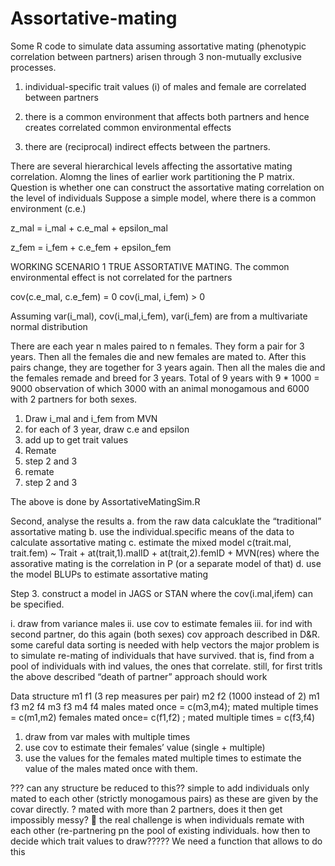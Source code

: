 # Assortative-mating

Some R code to simulate data assuming assortative mating (phenotypic correlation between partners) arisen through 3 non-mutually exclusive processes.

1. individual-specific trait values (i) of males and female are correlated between partners

2. there is a common environment that affects both partners and hence creates correlated common environmental effects

3. there are (reciprocal) indirect effects between the partners. 

There are several hierarchical levels affecting the assortative mating correlation. Alomng the lines of earlier work partitioning the P matrix. 
Question is whether one can construct the assortative mating correlation on the level of individuals 
Suppose a simple model, where there is a common environment (c.e.)

z_mal = i_mal + c.e_mal + epsilon_mal

z_fem = i_fem + c.e_fem + epsilon_fem


WORKING SCENARIO 1
TRUE ASSORTATIVE MATING. The common environmental effect is not correlated for the partners 

cov(c.e_mal, c.e_fem) = 0
cov(i_mal, i_fem) > 0

Assuming var(i_mal), cov(i_mal,i_fem), var(i_fem) are from a multivariate normal distribution

There are each year n males paired to n females. They form a pair for 3 years. Then all the females die and new females are mated to. After this pairs change, they are together for 3 years again. Then all the males die and the females remade and breed for 3 years. 
Total of 9 years with 9 * 1000 = 9000 observation of which 3000 with an animal monogamous and 6000 with 2 partners for both sexes.
1.	Draw i_mal and i_fem from MVN
2.	for each of 3 year, draw c.e and epsilon 
3.	add up to get trait values
4.	Remate
5.	step 2 and 3
6.	remate
7.	step 2 and 3

The above is done by AssortativeMatingSim.R

Second, analyse the results
a.	from the raw data calcuklate the “traditional” assortative mating
b.	use the individual.specific means of the data to calculate assortative mating
c.	estimate the mixed model
c(trait.mal, trait.fem) ~ Trait + at(trait,1).malID + at(trait,2).femID  + MVN(res)
where the assorative mating is the correlation in P (or a separate model of that)
d.	use the model BLUPs to estimate assortative mating

Step 3.	construct a model in JAGS or STAN where the cov(i.mal,ifem) can be specified.

i.	draw from variance males
ii.	use cov to estimate females
iii.	for ind with second partner, do this again (both sexes)
cov approach described in D&R.
some careful data sorting is needed with help vectors
the major problem is to simulate re-mating of individuals that have survived. that is, find from a pool of individuals with ind values, the ones that correlate. still, for first tritls the above described “death of partner” approach should work

Data structure
m1	f1	(3 rep measures per pair)
m2	f2	(1000 instead of 2)
m1	f3
m2	f4
m3	f3
m4	f4
males mated once = c(m3,m4); mated multiple times = c(m1,m2)
females mated once= c(f1,f2) ; mated multiple times = c(f3,f4)
1.	draw from var males with multiple times
2.	use cov to estimate their females’ value (single + multiple)
3.	use the values for the females mated multiple times to estimate the value of the males mated once with them.

??? can any structure be reduced to this?? simple to add individuals only mated to each other (strictly monogamous pairs) as these are given by the covar directly.
? mated with more than 2 partners, does it then get impossibly messy?
 the real challenge is when individuals remate with each other (re-partnering pn the pool of existing individuals. how then to decide which trait values to draw????? We need a function that allows to do this

